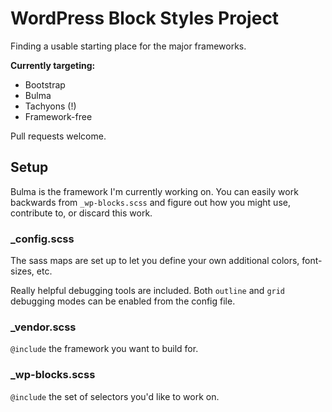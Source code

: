 # WordPress Block Styles Project

Finding a usable starting place for the major frameworks.

**Currently targeting:**

- Bootstrap
- Bulma
- Tachyons (!)
- Framework-free

Pull requests welcome.

## Setup

Bulma is the framework I'm currently working on. You can easily work backwards from `_wp-blocks.scss` and figure out how you might use, contribute to, or discard this work.

### _config.scss

The sass maps are set up to let you define your own additional colors, font-sizes, etc.

Really helpful debugging tools are included. Both `outline` and `grid` debugging modes can be enabled from the config file.

### _vendor.scss

`@include` the framework you want to build for.

### _wp-blocks.scss

`@include` the set of selectors you'd like to work on.
